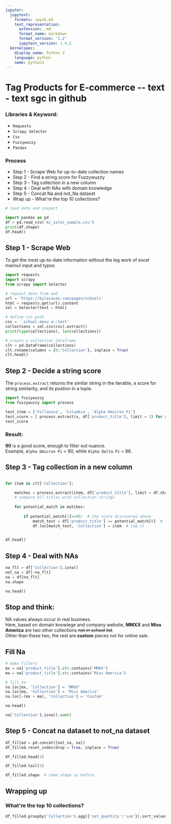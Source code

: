 ```yaml
---
jupyter:
  jupytext:
    formats: ipynb,md
    text_representation:
      extension: .md
      format_name: markdown
      format_version: '1.2'
      jupytext_version: 1.4.2
  kernelspec:
    display_name: Python 3
    language: python
    name: python3
---
```


# Tag Products for E-commerce -- text - text sgc in github

### Libraries & Keyword:

 - `Requests`
 - `Scrapy Selector`
 - `Css`
 - `Fuzzywuzzy`
 - `Pandas`

### Process
 - Step 1 - Scrape Web for up-to-date collection names
 - Step 2 - Find a string score for Fuzzywuzzy
 - Step 3 - Tag collection in a new column
 - Step 4 - Deal with NAs with domain knowledge 
 - Step 5 - Concat Na and not_Na dataset
 - Wrap up - What're the top 10 collections?


```python
# load data and inspect

import pandas as pd 
df = pd.read_csv('kc_sales_sample.csv')
print(df.shape)
df.head()
```

## Step 1 - Scrape Web 

To get the most up-to-date information without the leg work of excel mannul input and typos

```python
import requests
import scrapy 
from scrapy import Selector

# request data from web
url = 'https://kylecavan.com/pages/schools'
html = requests.get(url).content
sel = Selector(text = html)

# define css path
css = '.school-menu a::text'
collections = sel.css(css).extract()
print(type(collections), len(collections))
```

```python
# create a collection dataframe
clt = pd.DataFrame(collections)
clt.rename(columns = {0:'Collection'}, inplace = True)
clt.head()
```

## Step 2 - Decide a string score 

The `process.extract` returns the similar string in the iterable, a score for string similarity, and its postion in a tuple.

```python
import fuzzywuzzy
from fuzzywuzzy import process

test_item = ['Villanova', 'Columbia', 'Alpha Omicron Pi']
test_score = [ process.extract(x, df['product_title'], limit = 3) for x in test_item]
test_score
```

### Result:

__90__ is a good score, enough to filter out nuance.   
Example, `Alpha Omicron Pi` = 90, while `Alpha Delta Pi` = 86.


## Step 3 - Tag collection in a new column

```python

for item in clt['Collection']:

    matches = process.extract(item, df['product_title'], limit = df.shape[0])  
    # compare all titles with collection strings
    
    for potential_match in matches:
   
        if potential_match[1]>=90:  # the score discovered above
            match_test = df['product_title'] == potential_match[0]  # find the match in df.product_title
            df.loc[match_test, 'Collection'] = item  # tag it
    
```

```python
df.head()
```

## Step 4 - Deal with NAs

```python
na_flt = df['Collection'].isna()
not_na = df[~na_flt]
na = df[na_flt]
na.shape
```

```python
na.head()
```

## Stop and think:

NA values always occur in real business.   
Here, based on domain knowlege and company website, __MMXX__  and __Miss America__ are two other collections ~~not in school list~~.  
Other than these two, the rest are __custom__ pieces not for online sale.


## Fill Na

```python
# make filters
mx = na['product_title'].str.contains('MMXX')
ma = na['product_title'].str.contains('Miss America')

# fill na
na.loc[mx, 'Collection'] = 'MMXX'
na.loc[ma, 'Collection'] = 'Miss America'
na.loc[~(mx + ma), 'Collection'] = 'Custom'

na.head()
```

```python
na['Collection'].isna().sum()
```

## Step 5 - Concat na dataset to not_na dataset

```python
df_filled = pd.concat([not_na, na])
df_filled.reset_index(drop = True, inplace = True)

df_filled.head(3)
```

```python
df_filled.tail(3)
```

```python
df_filled.shape  # same shape as before
```

## Wrapping up 
### What're the __top 10__ collections?

```python
df_filled.groupby('Collection').agg({'net_quantity':'sum'}).sort_values('net_quantity', ascending = False).head(10)
```

